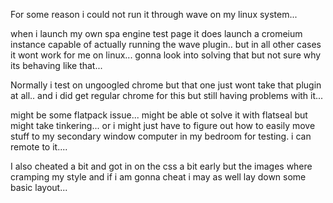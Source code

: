 For some reason i could not run it through wave on my linux system...


when i launch my own spa engine test page it does launch a cromeium instance 
capable of actually running the wave plugin.. but in all other cases it wont work for me on linux...
gonna look into solving that but not sure why its behaving like that...

Normally i test on ungoogled chrome but that one just wont take that plugin at all.. and i did get regular chrome for this but still having problems with it...

might be some flatpack issue... might be able ot solve it with flatseal but might take tinkering... or i might just have to figure out how to easily move stuff to my secondary window computer in my bedroom for testing.
i can remote to it.... 


I also cheated a bit and got in on the css a bit early but the images where cramping my style and if i am gonna cheat i may as well lay down some basic layout...